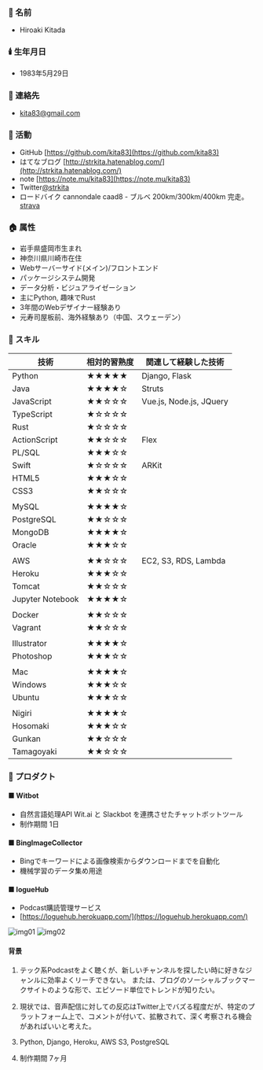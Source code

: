<a name="基本情報"></a>
### 🙊 名前
- Hiroaki Kitada

### 🕯️ 生年月日
- 1983年5月29日

### 📮 連絡先
- kita83@gmail.com  

### 🚴 活動
- GitHub [https://github.com/kita83](https://github.com/kita83)  
- はてなブログ [http://strkita.hatenablog.com/](http://strkita.hatenablog.com/)  
- note [https://note.mu/kita83](https://note.mu/kita83)
- Twitter[@strkita](https://twitter.com/strkita)  
- ロードバイク cannondale caad8 - ブルベ 200km/300km/400km 完走。 [strava](https://www.strava.com/athletes/kita83)  
  
<a name="属性"></a>
### 🏠 属性
- 岩手県盛岡市生まれ
- 神奈川県川崎市在住
- Webサーバーサイド(メイン)/フロントエンド
- パッケージシステム開発
- データ分析・ビジュアライゼーション
- 主にPython, 趣味でRust
- 3年間のWebデザイナー経験あり
- 元寿司屋板前、海外経験あり（中国、スウェーデン）

<a name="スキル"></a>
### 🚀 スキル

| 技術       | 相対的習熟度 | 関連して経験した技術             |
|--------------|-------|---------------------------|
| Python       | ★★★★★ | Django, Flask             |
| Java         | ★★★★☆ | Struts                    |
| JavaScript   | ★★☆☆☆ | Vue.js, Node.js, JQuery   |
| TypeScript   | ★☆☆☆☆ |                           |
| Rust         | ★☆☆☆☆ |                           |
| ActionScript | ★★☆☆☆ | Flex                      |
| PL/SQL       | ★★★☆☆ |                           |
| Swift        | ★☆☆☆☆ | ARKit                     |
| HTML5        | ★★★☆☆ |                           |
| CSS3         | ★★☆☆☆ |                           |
|              |       |                           |
| MySQL        | ★★★★☆ |                           |
| PostgreSQL   | ★★☆☆☆ |                           |
| MongoDB      | ★★★★☆ |                           |
| Oracle       | ★★★☆☆ |                           |
|              |       |                           |
| AWS          | ★★☆☆☆ | EC2, S3, RDS, Lambda      |
| Heroku       | ★★★☆☆ |                           |
| Tomcat       | ★★☆☆☆ |                           |
| Jupyter Notebook | ★★★★☆ |                           |
|              |       |                           |
| Docker       | ★★☆☆☆ |                           |
| Vagrant      | ★★☆☆☆ |                           |
|              |       |                           |
| Illustrator  | ★★★★☆ |                           |
| Photoshop    | ★★★☆☆ |                           |
|              |       |                           |
| Mac    | ★★★★☆ |                           |
| Windows    | ★★★☆☆ |                           |
| Ubuntu    | ★★★☆☆ |                           |
|              |       |                           |
| Nigiri    | ★★★★☆ |                           |
| Hosomaki    | ★★★☆☆ |                           |
| Gunkan    | ★★☆☆☆ |                           |
| Tamagoyaki    | ★★☆☆☆ |                           |

<a name="プロダクト"></a>
### 🌳 プロダクト
#### ■ Witbot
- 自然言語処理API Wit.ai と Slackbot を連携させたチャットボットツール
- 制作期間 1日

#### ■ BingImageCollector
- Bingでキーワードによる画像検索からダウンロードまでを自動化
- 機械学習のデータ集め用途

#### ■ logueHub
- Podcast購読管理サービス
- [https://loguehub.herokuapp.com/](https://loguehub.herokuapp.com/)
  
![img01](https://raw.github.com/kita83/kita83.github.io/images/2018-05-12_233641.png)
![img02](https://raw.github.com/kita83/kita83.github.io/images/2018-05-19_172621.png)

#### 背景
1. テック系Podcastをよく聴くが、新しいチャンネルを探したい時に好きなジャンルに効率よくリーチできない。
または、ブログのソーシャルブックマークサイトのような形で、エピソード単位でトレンドが知りたい。  

2. 現状では、音声配信に対しての反応はTwitter上でバズる程度だが、特定のプラットフォーム上で、コメントが付いて、拡散されて、深く考察される機会があればいいと考えた。  

3. Python, Django, Heroku, AWS S3, PostgreSQL  

4. 制作期間 7ヶ月
